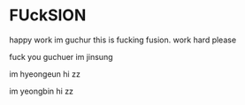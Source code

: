 # FUckSION
happy work
im guchur
this is fucking fusion.
work hard please

fuck you guchuer
im jinsung

im hyeongeun hi zz

im yeongbin hi zz
